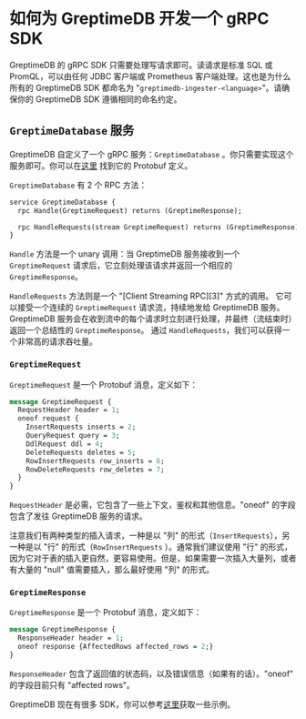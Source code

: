 # 如何为 GreptimeDB 开发一个 gRPC SDK

GreptimeDB 的 gRPC SDK 只需要处理写请求即可。读请求是标准 SQL 或 PromQL，可以由任何 JDBC 客户端或 Prometheus
客户端处理。这也是为什么所有的 GreptimeDB SDK 都命名为 "`greptimedb-ingester-<language>`"。请确保你的 GreptimeDB SDK
遵循相同的命名约定。

## `GreptimeDatabase` 服务

GreptimeDB 自定义了一个 gRPC 服务：`GreptimeDatabase`
。你只需要实现这个服务即可。你可以在[这里](https://github.com/GreptimeTeam/greptime-proto/blob/main/proto/greptime/v1/database.proto)
找到它的 Protobuf 定义。

`GreptimeDatabase` 有 2 个 RPC 方法：

```protobuf
service GreptimeDatabase {
  rpc Handle(GreptimeRequest) returns (GreptimeResponse);

  rpc HandleRequests(stream GreptimeRequest) returns (GreptimeResponse);
}
```

`Handle` 方法是一个 unary 调用：当 GreptimeDB 服务接收到一个 `GreptimeRequest` 请求后，它立刻处理该请求并返回一个相应的
`GreptimeResponse`。

`HandleRequests` 方法则是一个 "[Client Streaming RPC][3]" 方式的调用。
它可以接受一个连续的 `GreptimeRequest` 请求流，持续地发给 GreptimeDB 服务。
GreptimeDB 服务会在收到流中的每个请求时立刻进行处理，并最终（流结束时）返回一个总结性的 `GreptimeResponse`。
通过 `HandleRequests`，我们可以获得一个非常高的请求吞吐量。

### `GreptimeRequest`

`GreptimeRequest` 是一个 Protobuf 消息，定义如下：

```protobuf
message GreptimeRequest {
  RequestHeader header = 1;
  oneof request {
    InsertRequests inserts = 2;
    QueryRequest query = 3;
    DdlRequest ddl = 4;
    DeleteRequests deletes = 5;
    RowInsertRequests row_inserts = 6;
    RowDeleteRequests row_deletes = 7;
  }
}
```

`RequestHeader` 是必需，它包含了一些上下文，鉴权和其他信息。"oneof" 的字段包含了发往 GreptimeDB 服务的请求。

注意我们有两种类型的插入请求，一种是以 "列" 的形式（`InsertRequests`），另一种是以 "行" 的形式（`RowInsertRequests`
）。通常我们建议使用 "行" 的形式，因为它对于表的插入更自然，更容易使用。但是，如果需要一次插入大量列，或者有大量的 "null"
值需要插入，那么最好使用 "列" 的形式。

### `GreptimeResponse`

`GreptimeResponse` 是一个 Protobuf 消息，定义如下：

```protobuf
message GreptimeResponse {
  ResponseHeader header = 1;
  oneof response {AffectedRows affected_rows = 2;}
}
```

`ResponseHeader` 包含了返回值的状态码，以及错误信息（如果有的话）。"oneof" 的字段目前只有 "affected rows"。

GreptimeDB 现在有很多 SDK，你可以参考[这里](https://github.com/GreptimeTeam?q=ingester&type=all&language=&sort=)获取一些示例。
